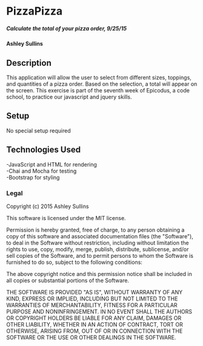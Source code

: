 # PizzaPizza

##### Calculate the total of your pizza order, 9/25/15

#### Ashley Sullins

## Description

This application will allow the user to select from different sizes, toppings, and quantities of a pizza order. Based on the selection, a total will appear on the screen. This exercise is part of the seventh week of Epicodus, a code school, to practice our javascript and jquery skills. 

## Setup

No special setup required

## Technologies Used

-JavaScript and HTML for rendering<br>
-Chai and Mocha for testing<br>
-Bootstrap for styling


### Legal



Copyright (c) 2015 Ashley Sullins

This software is licensed under the MIT license.

Permission is hereby granted, free of charge, to any person obtaining a copy
of this software and associated documentation files (the "Software"), to deal
in the Software without restriction, including without limitation the rights
to use, copy, modify, merge, publish, distribute, sublicense, and/or sell
copies of the Software, and to permit persons to whom the Software is
furnished to do so, subject to the following conditions:

The above copyright notice and this permission notice shall be included in
all copies or substantial portions of the Software.

THE SOFTWARE IS PROVIDED "AS IS", WITHOUT WARRANTY OF ANY KIND, EXPRESS OR
IMPLIED, INCLUDING BUT NOT LIMITED TO THE WARRANTIES OF MERCHANTABILITY,
FITNESS FOR A PARTICULAR PURPOSE AND NONINFRINGEMENT. IN NO EVENT SHALL THE
AUTHORS OR COPYRIGHT HOLDERS BE LIABLE FOR ANY CLAIM, DAMAGES OR OTHER
LIABILITY, WHETHER IN AN ACTION OF CONTRACT, TORT OR OTHERWISE, ARISING FROM,
OUT OF OR IN CONNECTION WITH THE SOFTWARE OR THE USE OR OTHER DEALINGS IN
THE SOFTWARE.
